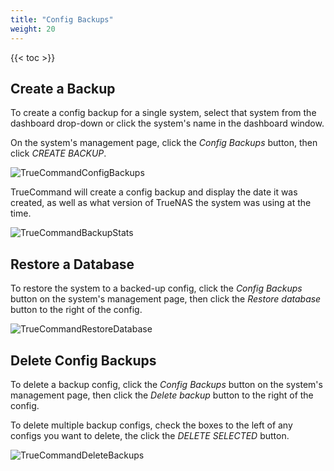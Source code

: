 ```yaml
---
title: "Config Backups"
weight: 20
---
```


{{< toc >}}

## Create a Backup

To create a config backup for a single system, select that system from the dashboard drop-down or click the system's name in the dashboard window.

On the system's management page, click the *Config Backups* button, then click *CREATE BACKUP*.

![TrueCommandConfigBackups](/images/TrueCommand/2.0/TC20TrueCommandConfigBackups.png "Config Backups")

TrueCommand will create a config backup and display the date it was created, as well as what version of TrueNAS the system was using at the time.

![TrueCommandBackupStats](/images/TrueCommand/2.0/TC20TrueCommandBackupStats.png "Config Backup Info")

## Restore a Database

To restore the system to a backed-up config, click the *Config Backups* button on the system's management page, then click the *Restore database* button to the right of the config.

![TrueCommandRestoreDatabase](/images/TrueCommand/2.0/TC20TrueCommandRestoreDatabase.png "Restore Database")

## Delete Config Backups

To delete a backup config, click the *Config Backups* button on the system's management page, then click the *Delete backup* button to the right of the config.

To delete multiple backup configs, check the boxes to the left of any configs you want to delete, the click the *DELETE SELECTED* button.

![TrueCommandDeleteBackups](/images/TrueCommand/2.0/TC20TrueCommandDeleteBackups.png "DeleteBackups")
